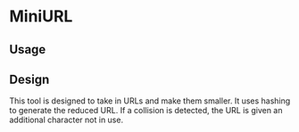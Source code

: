 # MiniURL

## Usage

## Design
This tool is designed to take in URLs and make them smaller. It uses hashing to generate the reduced URL. If a collision is detected, the URL is given an additional character not in use. 